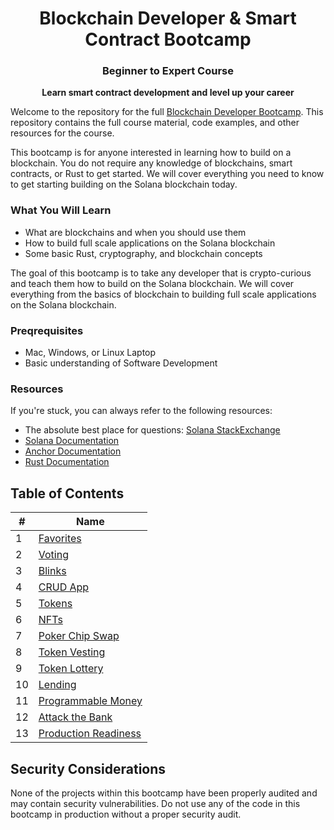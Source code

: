 <div align="center">
<h1> Blockchain Developer & Smart Contract Bootcamp</h1>
<h3> Beginner to Expert Course </h3>

<p align="center"><strong>Learn smart contract development and level up your career</strong></p>
</div>

Welcome to the repository for the full [Blockchain Developer Bootcamp](https://www.youtube.com/watch?v=amAq-WHAFs8). This repository contains the full course material, code examples, and other resources for the course.

This bootcamp is for anyone interested in learning how to build on a blockchain. You do not require any knowledge of blockchains, smart contracts, or Rust to get started. We will cover everything you need to know to get starting building on the Solana blockchain today.

### What You Will Learn

- What are blockchains and when you should use them
- How to build full scale applications on the Solana blockchain
- Some basic Rust, cryptography, and blockchain concepts

The goal of this bootcamp is to take any developer that is crypto-curious and teach them how to build on the Solana blockchain. We will cover everything from the basics of blockchain to building full scale applications on the Solana blockchain.

### Preqrequisites

- Mac, Windows, or Linux Laptop
- Basic understanding of Software Development

### Resources

If you're stuck, you can always refer to the following resources:

- The absolute best place for questions: [Solana StackExchange](https://solana.stackexchange.com/)
- [Solana Documentation](https://solana.com/docs)
- [Anchor Documentation](https://www.anchor-lang.com/)
- [Rust Documentation](https://doc.rust-lang.org/book/)

## Table of Contents

| #   | Name                 |
| --- | -------------------- |
| 1   | [Favorites](https://www.youtube.com/watch?v=amAq-WHAFs8&t=622s)            |
| 2   | [Voting](https://www.youtube.com/watch?v=amAq-WHAFs8&t=2262s)               |
| 3   | [Blinks](https://www.youtube.com/watch?v=amAq-WHAFs8&t=6632s)               |
| 4   | [CRUD App](https://www.youtube.com/watch?v=amAq-WHAFs8&t=9105s)             |
| 5   | [Tokens](https://www.youtube.com/watch?v=amAq-WHAFs8&t=12891s)               |
| 6   | [NFTs](https://www.youtube.com/watch?v=amAq-WHAFs8&t=13752s)                 |
| 7   | [Poker Chip Swap](https://www.youtube.com/watch?v=amAq-WHAFs8&t=15922s)      |
| 8   | [Token Vesting](https://www.youtube.com/watch?v=amAq-WHAFs8&t=20895s)        |
| 9   | [Token Lottery](https://www.youtube.com/watch?v=amAq-WHAFs8&t=30677s)        |
| 10  | [Lending](https://www.youtube.com/watch?v=HOdYZSe1uhE&t=0s)              |
| 11  | [Programmable Money](https://www.youtube.com/watch?v=HOdYZSe1uhE&t=11292s)   |
| 12  | [Attack the Bank](https://www.youtube.com/watch?v=HOdYZSe1uhE&t=20615s)      | 
| 13  | [Production Readiness](https://www.youtube.com/watch?v=HOdYZSe1uhE&t=24025s) |

## Security Considerations

None of the projects within this bootcamp have been properly audited and may contain security vulnerabilities. Do not use any of the code in this bootcamp in production without a proper security audit.
